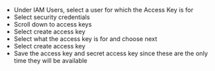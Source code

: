 - Under IAM Users, select a user for which the Access Key is for
- Select security credentials
- Scroll down to access keys
- Select create access key
- Select what the access key is for and choose next
- Select create access key
- Save the access key and secret access key since these are the only time they will be available
